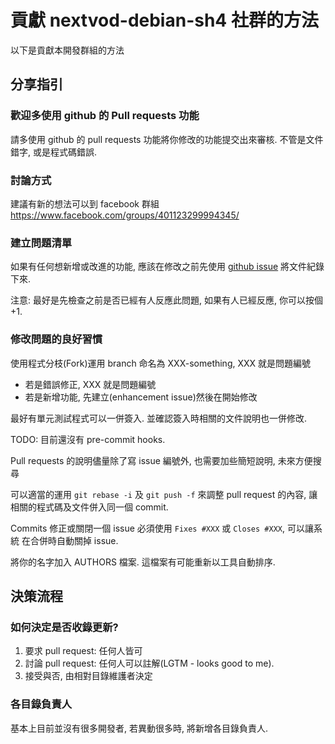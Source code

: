 # 貢獻 nextvod-debian-sh4 社群的方法

以下是貢獻本開發群組的方法

## 分享指引

### 歡迎多使用 github 的 Pull requests 功能

請多使用 github 的 pull requests 功能將你修改的功能提交出來審核.
不管是文件錯字, 或是程式碼錯誤.

### 討論方式

建議有新的想法可以到 facebook 群組 https://www.facebook.com/groups/401123299994345/

### 建立問題清單

如果有任何想新增或改進的功能, 應該在修改之前先使用 [github
issue](https://github.com/dlintw/nexvod-debian-sh4/issues) 將文件紀錄下來.

注意: 最好是先檢查之前是否已經有人反應此問題, 如果有人已經反應, 你可以按個 +1.

### 修改問題的良好習慣

使用程式分枝(Fork)運用 branch 命名為 XXX-something, XXX 就是問題編號

- 若是錯誤修正, XXX 就是問題編號
- 若是新增功能, 先建立(enhancement issue)然後在開始修改

最好有單元測試程式可以一併簽入. 並確認簽入時相關的文件說明也一併修改.

TODO: 目前還沒有 pre-commit hooks.

Pull requests 的說明儘量除了寫 issue 編號外, 也需要加些簡短說明, 未來方便搜尋

可以適當的運用 `git rebase -i` 及 `git push -f` 來調整 pull request 的內容, 讓
相關的程式碼及文件併入同一個 commit.

Commits 修正或關閉一個 issue 必須使用 `Fixes #XXX` 或 `Closes #XXX`, 可以讓系統
在合併時自動關掉 issue.

將你的名字加入 AUTHORS 檔案. 這檔案有可能重新以工具自動排序.

## 決策流程

### 如何決定是否收錄更新?

1. 要求 pull request: 任何人皆可
2. 討論 pull request: 任何人可以註解(LGTM - looks good to me).
3. 接受與否, 由相對目錄維護者決定

### 各目錄負責人

基本上目前並沒有很多開發者, 若異動很多時, 將新增各目錄負責人.
